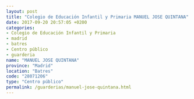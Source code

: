 ```yaml
---
layout: post
title: "Colegio de Educación Infantil y Primaria MANUEL JOSE QUINTANA"
date: 2017-09-20 20:57:05 +0200
categories:
- Colegio de Educación Infantil y Primaria
- madrid
- batres
- Centro público
- guarderia
name: "MANUEL JOSE QUINTANA"
province: "Madrid"
location: "Batres"
code: "28071206"
type: "Centro público"
permalink: /guarderias/manuel-jose-quintana.html
---
```


